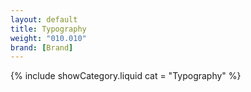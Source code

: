 ```yaml
---
layout: default
title: Typography
weight: "010.010"
brand: [Brand]
---
```


{% include showCategory.liquid  cat = "Typography" %}